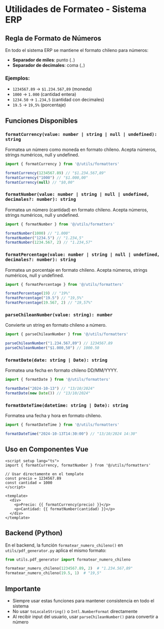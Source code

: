 # Utilidades de Formateo - Sistema ERP

## Regla de Formato de Números

En todo el sistema ERP se mantiene el formato chileno para números:

- **Separador de miles**: punto (`.`)
- **Separador de decimales**: coma (`,`)

### Ejemplos:

- `1234567.89` → `$1.234.567,89` (moneda)
- `1000` → `1.000` (cantidad entera)
- `1234.50` → `1.234,5` (cantidad con decimales)
- `19.5` → `19,5%` (porcentaje)

## Funciones Disponibles

### `formatCurrency(value: number | string | null | undefined): string`

Formatea un número como moneda en formato chileno. Acepta números, strings numéricos, null y undefined.

```typescript
import { formatCurrency } from '@/utils/formatters'

formatCurrency(1234567.89) // "$1.234.567,89"
formatCurrency("1000") // "$1.000,00"
formatCurrency(null) // "$0,00"
```

### `formatNumber(value: number | string | null | undefined, decimales?: number): string`

Formatea un número (cantidad) en formato chileno. Acepta números, strings numéricos, null y undefined.

```typescript
import { formatNumber } from '@/utils/formatters'

formatNumber(1000) // "1.000"
formatNumber("1234.5") // "1.234,5"
formatNumber(1234.567, 2) // "1.234,57"
```

### `formatPercentage(value: number | string | null | undefined, decimales?: number): string`

Formatea un porcentaje en formato chileno. Acepta números, strings numéricos, null y undefined.

```typescript
import { formatPercentage } from '@/utils/formatters'

formatPercentage(19) // "19%"
formatPercentage("19.5") // "19,5%"
formatPercentage(19.567, 2) // "19,57%"
```

### `parseChileanNumber(value: string): number`

Convierte un string en formato chileno a número.

```typescript
import { parseChileanNumber } from '@/utils/formatters'

parseChileanNumber("1.234.567,89") // 1234567.89
parseChileanNumber("$1.000,50") // 1000.50
```

### `formatDate(date: string | Date): string`

Formatea una fecha en formato chileno DD/MM/YYYY.

```typescript
import { formatDate } from '@/utils/formatters'

formatDate("2024-10-13") // "13/10/2024"
formatDate(new Date()) // "13/10/2024"
```

### `formatDateTime(datetime: string | Date): string`

Formatea una fecha y hora en formato chileno.

```typescript
import { formatDateTime } from '@/utils/formatters'

formatDateTime("2024-10-13T14:30:00") // "13/10/2024 14:30"
```

## Uso en Componentes Vue

```vue
<script setup lang="ts">
import { formatCurrency, formatNumber } from '@/utils/formatters'

// Usar directamente en el template
const precio = 1234567.89
const cantidad = 1000
</script>

<template>
  <div>
    <p>Precio: {{ formatCurrency(precio) }}</p>
    <p>Cantidad: {{ formatNumber(cantidad) }}</p>
  </div>
</template>
```

## Backend (Python)

En el backend, la función `formatear_numero_chileno()` en `utils/pdf_generator.py` aplica el mismo formato:

```python
from utils.pdf_generator import formatear_numero_chileno

formatear_numero_chileno(1234567.89, 2)  # "1.234.567,89"
formatear_numero_chileno(19.5, 1)  # "19,5"
```

## Importante

- Siempre usar estas funciones para mantener consistencia en todo el sistema
- No usar `toLocaleString()` o `Intl.NumberFormat` directamente
- Al recibir input del usuario, usar `parseChileanNumber()` para convertir a número
